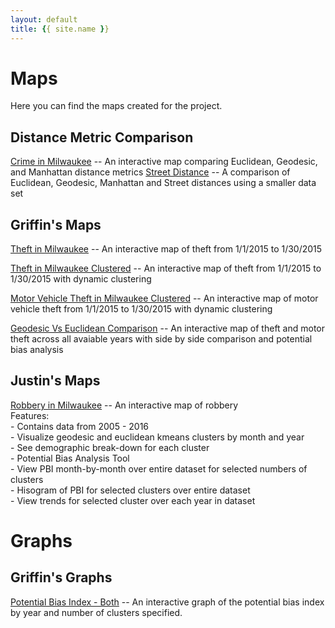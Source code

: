```yaml
---
layout: default
title: {{ site.name }}
---
```

# Maps

Here you can find the maps created for the project.

## Distance Metric Comparison
[Crime in Milwaukee](../marielle/KMeans/MKEMapComparisonEucGeoMan.html) -- An interactive map comparing Euclidean, Geodesic, and Manhattan distance metrics
[Street Distance](../marielle/KMeans/StreetDistProofOfConcept.html) -- A comparison of Euclidean, Geodesic, Manhattan and Street distances using a smaller data set

## Griffin's Maps

[Theft in Milwaukee](./theftmap.html) -- An interactive map of theft from 1/1/2015 to 1/30/2015

[Theft in Milwaukee Clustered](./theftMapd3.html) -- An interactive map of theft from 1/1/2015 to 1/30/2015 with dynamic clustering

[Motor Vehicle Theft in Milwaukee Clustered](./motorTheftMapd3.html) -- An interactive map of motor vehicle theft from 1/1/2015 to 1/30/2015 with dynamic clustering

[Geodesic Vs Euclidean Comparison](./comparisonMap.html) -- An interactive map of theft and motor theft across all avaiable years with side by side comparison and potential bias analysis


## Justin's Maps

[Robbery in Milwaukee](./robbery-bias.html) -- An interactive map of robbery <br />
      Features: <br />
          - Contains data from 2005 - 2016 <br />
          - Visualize geodesic and euclidean kmeans clusters by month and year <br />
          - See demographic break-down for each cluster <br />
          - Potential Bias Analysis Tool <br />
              - View PBI month-by-month over entire dataset for selected numbers of clusters <br />
              - Hisogram of PBI for selected clusters over entire dataset <br />
              - View trends for selected cluster over each year in dataset <br />

# Graphs

## Griffin's Graphs

[Potential Bias Index - Both](./bothgraph.html) -- An interactive graph of the potential bias index by year and number of clusters specified.
